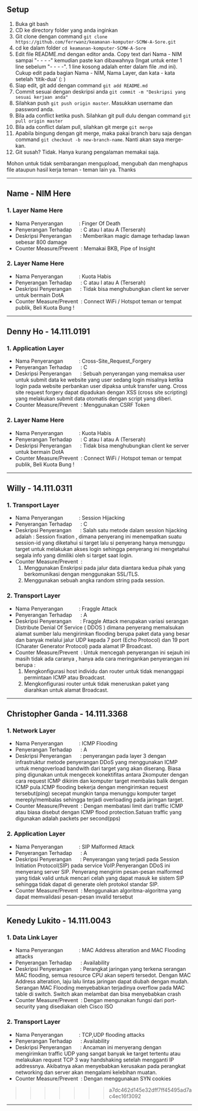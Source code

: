 ## Setup
1. Buka git bash
2. CD ke directory folder yang anda inginkan
3. Git clone dengan command ```git clone https://github.com/ferrwanz/keamanan-komputer-SCMW-A-Sore.git ```
4. cd ke dalam folder ```cd keamanan-komputer-SCMW-A-Sore```
5. Edit file README.md dengan editor anda. Copy text dari Nama - NIM sampai "- - - -" kemudian paste kan dibawahnya (Ingat untuk enter 1 line sebelum "- - - -". 1 line kosong adalah enter dalam file .md ini). Cukup edit pada bagian Nama - NIM, Nama Layer, dan kata - kata setelah 'titik-dua' (: )
6. Siap edit, git add dengan command ```git add README.md```
7. Commit sesuai dengan deskripsi anda ```git commit -m "Deskripsi yang sesuai kerjaan anda"```
8. Silahkan push ```git push origin master```. Masukkan username dan password anda.
9. Bila ada conflict ketika push. Silahkan git pull dulu dengan command ```git pull origin master```
10. Bila ada conflict dalam pull, silahkan git merge ```git merge```
11. Apabila bingung dengan git merge, maka pakai branch baru saja dengan command ```git checkout -b new-branch-name```. Nanti akan saya merge-kan.
12. Git susah? Tidak. Hanya kurang pengalaman memakai saja.

Mohon untuk tidak sembarangan mengupload, mengubah dan menghapus file ataupun hasil kerja teman - teman lain ya. Thanks

- - - -

## Name - NIM Here

### 1. Layer Name Here

* Nama Penyerangan &nbsp; &nbsp; &nbsp; &nbsp; &nbsp; : Finger Of Death
* Penyerangan Terhadap &nbsp; &nbsp; &nbsp;: C atau I atau A (Terserah)
* Deskripsi Penyerangan &nbsp; &nbsp; &nbsp;: Memberikan magic damage terhadap lawan sebesar 800 damage
* Counter Measure/Prevent &nbsp;: Memakai BKB, Pipe of Insight

### 2. Layer Name Here

* Nama Penyerangan &nbsp; &nbsp; &nbsp; &nbsp; &nbsp; : Kuota Habis
* Penyerangan Terhadap &nbsp; &nbsp; &nbsp;: C atau I atau A (Terserah)
* Deskripsi Penyerangan &nbsp; &nbsp; &nbsp;: Tidak bisa menghubungkan client ke server untuk bermain DotA
* Counter Measure/Prevent &nbsp;: Connect WiFi / Hotspot teman or tempat publik, Beli Kuota Bung !

- - - - 

## Denny Ho - 14.111.0191

### 1. Application Layer

* Nama Penyerangan &nbsp; &nbsp; &nbsp; &nbsp; &nbsp; : Cross-Site_Request_Forgery
* Penyerangan Terhadap &nbsp; &nbsp; &nbsp;: C
* Deskripsi Penyerangan &nbsp; &nbsp; &nbsp;: Sebuah penyerangan yang memaksa user untuk submit data ke website yang user sedang login misalnya ketika login pada website perbankan user dipaksa untuk transfer uang. Cross site request forgery dapat dipadukan dengan XSS (cross site scripting) yang melakukan submit data otomatis dengan script yang diberi.
* Counter Measure/Prevent &nbsp;: Menggunakan CSRF Token

### 2. Layer Name Here

* Nama Penyerangan &nbsp; &nbsp; &nbsp; &nbsp; &nbsp; : Kuota Habis
* Penyerangan Terhadap &nbsp; &nbsp; &nbsp;: C atau I atau A (Terserah)
* Deskripsi Penyerangan &nbsp; &nbsp; &nbsp;: Tidak bisa menghubungkan client ke server untuk bermain DotA
* Counter Measure/Prevent &nbsp;: Connect WiFi / Hotspot teman or tempat publik, Beli Kuota Bung !

- - - - 

## Willy - 14.111.0311

### 1. Transport Layer

* Nama Penyerangan &nbsp; &nbsp; &nbsp; &nbsp; &nbsp; : Session Hijacking 
* Penyerangan Terhadap &nbsp; &nbsp; &nbsp;: C
* Deskripsi Penyerangan &nbsp; &nbsp; &nbsp;: Salah satu metode dalam session hijacking adalah  : Session fixation , dimana penyerang ini menempatkan suatu session-id yang diketahui si target lalu si penyerang hanya menunggu target untuk melakukan akses login sehingga penyerang ini mengetahui segala info yang dimiliki oleh si target saat login.
* Counter Measure/Prevent &nbsp;:
    1. Menggunakan Enskripsi pada jalur data diantara kedua pihak yang berkomunikasi dengan menggunakan SSL/TLS. 
    2. Menggunakan sebuah angka random string pada session.


### 2. Transport Layer

* Nama Penyerangan &nbsp; &nbsp; &nbsp; &nbsp; &nbsp; : Fraggle Attack
* Penyerangan Terhadap &nbsp; &nbsp; &nbsp;: A
* Deskripsi Penyerangan &nbsp; &nbsp; &nbsp;: Fraggle Attack merupakan variasi serangan Distribute Denial Of Service ( DDOS ) dimana penyerang memalsukan alamat sumber lalu mengirimkan flooding berupa paket data yang besar dan banyak melalui jalur UDP kepada 7 port (Echo Protocol) dan 19 port (Charater Generator Protocol) pada alamat IP Broadcast.  
* Counter Measure/Prevent &nbsp;: Untuk mencegah penyerangan ini sejauh ini masih tidak ada caranya , hanya ada cara meringankan penyerangan ini berupa :
    1. Mengkonfigurasi host individu dan router untuk tidak menanggapi permintaan ICMP atau Broadcast.
    2. Mengkonfigurasi router untuk tidak meneruskan paket yang diarahkan untuk alamat Broadcast.

- - - - 

## Christopher Ganda - 14.111.3368

### 1. Network Layer

* Nama Penyerangan &nbsp; &nbsp; &nbsp; &nbsp; &nbsp; : ICMP Flooding
* Penyerangan Terhadap &nbsp; &nbsp; &nbsp;: A
* Deskripsi Penyerangan &nbsp; &nbsp; &nbsp;: penyerangan pada layer 3 dengan infrastruktur metode penyerangan DDoS yang menggunakan ICMP untuk mengoverload bandwith dari target yang akan diserang. Biasa ping digunakan untuk mengecek konektifitas antara 2komputer dengan cara request ICMP dikirim dan komputer target membalas balik dengan ICMP pula.ICMP flooding bekerja dengan mengirimkan request tersebut(ping) secepat mungkin tanpa menunggu komputer target mereply/membalas sehingga terjadi overloading pada jaringan target.
* Counter Measure/Prevent &nbsp;: Dengan membatasi limit dari traffic ICMP atau biasa disebut dengan ICMP flood protection.Satuan traffic yang digunakan adalah packets per second(pps)

### 2. Application Layer

* Nama Penyerangan &nbsp; &nbsp; &nbsp; &nbsp; &nbsp; : SIP Malformed Attack
* Penyerangan Terhadap &nbsp; &nbsp; &nbsp;: A
* Deskripsi Penyerangan &nbsp; &nbsp; &nbsp;: Penyerangan yang terjadi pada Session Initiation Protocol(SIP) pada service VoIP.Penyerangan DDoS ini menyerang server SIP. Penyerang mengirim pesan-pesan malformed yang tidak valid untuk mencari celah yang dapat masuk ke sistem SIP sehingga tidak dapat di generate oleh protokol standar SIP. 
* Counter Measure/Prevent &nbsp;: Menggunakan algoritma-algoritma yang dapat memvalidasi pesan-pesan invalid tersebut

- - - - 

## Kenedy Lukito - 14.111.0043

### 1. Data Link Layer

* Nama Penyerangan &nbsp; &nbsp; &nbsp; &nbsp; &nbsp; : MAC Address alteration and MAC Flooding attacks
* Penyerangan Terhadap &nbsp; &nbsp; &nbsp;: Availability
* Deskripsi Penyerangan &nbsp; &nbsp; &nbsp;: Perangkat jaringan yang terkena serangan MAC flooding, semua resource CPU akan seperti tersedot. Dengan MAC Address alteration, laju lalu lintas jaringan dapat diubah dengan mudah. Serangan MAC Flooding menyebabkan terjadinya overflow pada MAC table di switch. Switch akan melambat dan bisa menyebabkan crash
* Counter Measure/Prevent &nbsp;: Dengan mengunakan fungsi dari port-security yang disediakan oleh Cisco ISO

### 2. Transport Layer

* Nama Penyerangan &nbsp; &nbsp; &nbsp; &nbsp; &nbsp; : TCP,UDP flooding attacks
* Penyerangan Terhadap &nbsp; &nbsp; &nbsp;: Availability
* Deskripsi Penyerangan &nbsp; &nbsp; &nbsp;: Ancaman ini menyerang dengan mengirimkan traffic UDP yang sangat banyak ke target tertentu atau melakukan request TCP 3 way handshaking setelah mengganti IP addressnya. Akibatnya akan menyebabkan kerusakan pada perangkat networking dan server akan mengalami kelebihan muatan.
* Counter Measure/Prevent &nbsp;: Dengan menggunakan SYN cookies
>>>>>>> a7dc462d145e32dff7ff45495ad7ac4ec16f3092

- - - - 
